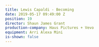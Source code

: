 ```yaml
---
title: Lewis Capaldi - Becoming
date: 2019-05-17 09:49:00 Z
position: 19
director: Shaun James Grant
production-company: Haus Pictures + Vevo
equipment: Arri Alexa Mini
is-shown: false
---
```


